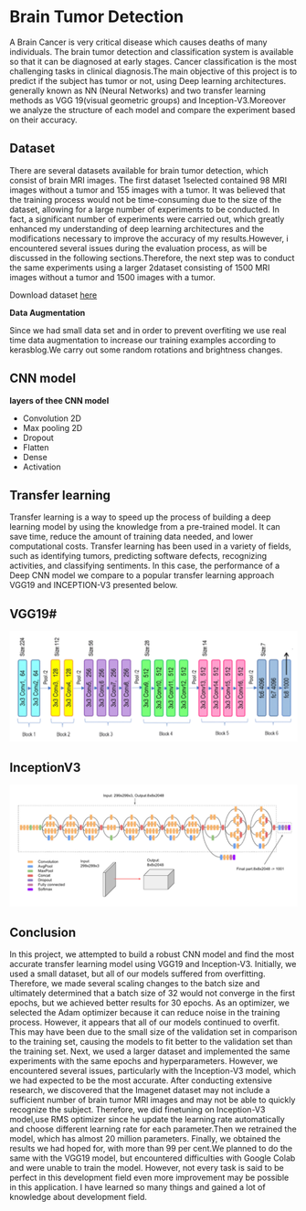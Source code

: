 # Brain Tumor Detection

A Brain Cancer is very critical disease which causes deaths of many individuals. The brain tumor detection and classification system is available so that it can be diagnosed at early stages. Cancer classification is the most challenging tasks in clinical diagnosis.The main objective of this project is to predict if the subject has tumor or not, using Deep learning architectures. generally known as NN (Neural Networks) and two transfer learning methods as VGG 19(visual geometric groups) and Inception-V3.Moreover we analyze the structure of each model and compare the experiment based on their accuracy.

## Dataset

There are several datasets available for brain tumor detection, which consist of brain MRI images. The first dataset 1selected contained 98 MRI images without a tumor and 155 images with a tumor. It was believed that the training process would not be time-consuming due to the size of the dataset, allowing for a large number of experiments to be conducted. In fact, a significant number of experiments were carried out, which greatly enhanced my understanding of deep learning architectures and the modifications necessary to improve the accuracy of my results.However, i encountered several issues during the evaluation process, as will be discussed in the following sections.Therefore, the next step was to conduct the same experiments using a larger 2dataset consisting of 1500 MRI images without a tumor and 1500 images with a tumor.

Download dataset [here](https://www.kaggle.com/datasets/navoneel/brain-mri-images-for-brain-tumor-detection)

**Data Augmentation**

Since we had small data set and in order to prevent overfiting we use real time data augmentation to increase our training examples according to kerasblog.We carry out some random rotations and brightness changes.

## CNN model

**layers of thee CNN model**

- Convolution 2D
- Max pooling 2D
- Dropout
- Flatten
- Dense
- Activation

## Transfer learning

Transfer learning is a way to speed up the process of building a deep learning model by using the knowledge from a pre-trained model. It can save time, reduce the amount of training data needed, and lower computational costs. Transfer learning has been used in a variety of fields, such as identifying tumors, predicting software defects, recognizing activities, and classifying sentiments. In this case, the performance of a Deep CNN model we compare to a popular transfer learning approach VGG19 and INCEPTION-V3 presented below.

## VGG19#

![VGG19 Architecture](img/vgg_architecture.png#)

## InceptionV3

![InceptionV3 Architecture](img/inception_architecture.png)

## Conclusion

In this project, we attempted to build a robust CNN model and find the most accurate transfer learning model using VGG19 and Inception-V3. Initially, we used a small dataset, but all of our models suffered from overfitting. Therefore, we made several scaling changes to the batch size and ultimately determined that a batch size of 32 would not converge in the first epochs, but we achieved better results for 30 epochs. As an optimizer, we selected the Adam optimizer because it can reduce noise in the training process. However, it appears that all of our models continued to overfit. This may have been due to the small size of the validation set in comparison to the training set, causing the models to fit better to the validation set than the training set. Next, we used a larger dataset and implemented the same experiments with the same epochs and hyperparameters. However, we encountered several issues, particularly with the Inception-V3 model, which we had expected to be the most accurate. After conducting extensive research, we discovered that the Imagenet dataset may not include a sufficient number of brain tumor MRI images and may not be able to quickly recognize the subject. Therefore, we did finetuning on Inception-V3 model,use RMS optimizer since he update the learning rate automatically and choose different learning rate for each parameter.Then we retrained the model, which has almost 20 million parameters. Finally, we obtained the results we had hoped for, with more than 99 per cent.We planned to do the same with the VGG19 model, but encountered difficulties with Google Colab and were unable to train the model. However, not every task is said to be perfect in this development field even more improvement may be possible in this application. I have learned so many things and gained a lot of knowledge about development field.
